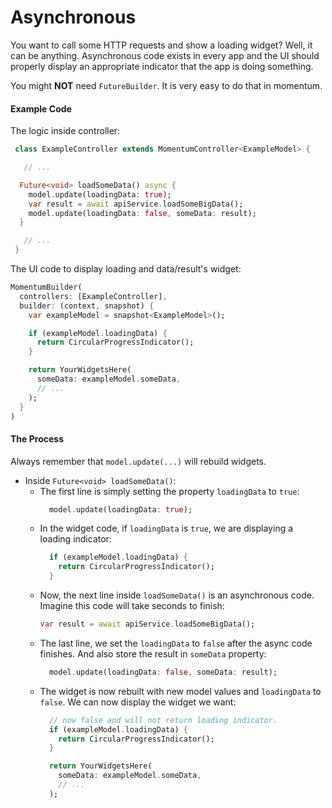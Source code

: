 # Asynchronous
You want to call some HTTP requests and show a loading widget? Well, it can be anything. Asynchronous code exists in every app and the UI should properly display an appropriate indicator that the app is doing something.

You might **NOT** need `FutureBuilder`. It is very easy to do that in momentum.

#### Example Code
The logic inside controller:
```dart
 class ExampleController extends MomentumController<ExampleModel> {

   // ...

  Future<void> loadSomeData() async {
    model.update(loadingData: true);
    var result = await apiService.loadSomeBigData();
    model.update(loadingData: false, someData: result);
  }

   // ...
 }
```
The UI code to display loading and data/result's widget:
```dart
MomentumBuilder(
  controllers: [ExampleController],
  builder: (context, snapshot) {
    var exampleModel = snapshot<ExampleModel>();

    if (exampleModel.loadingData) {
      return CircularProgressIndicator();
    }

    return YourWidgetsHere(
      someData: exampleModel.someData,
      // ...
    );
  }
)
```

#### The Process

Always remember that `model.update(...)` will rebuild widgets.

- Inside `Future<void> loadSomeData()`:
  - The first line is simply setting the property `loadingData` to `true`:
    ```dart
      model.update(loadingData: true);
    ```
  - In the widget code, if `loadingData` is `true`, we are displaying a loading indicator:
    ```dart
      if (exampleModel.loadingData) {
        return CircularProgressIndicator();
      }
    ```
  - Now, the next line inside `loadSomeData()` is an asynchronous code. Imagine this code will take seconds to finish:
    ```dart
    var result = await apiService.loadSomeBigData();
    ```
  - The last line, we set the `loadingData` to `false` after the async code finishes. And also store the result in `someData` property:
    ```dart
      model.update(loadingData: false, someData: result);
    ```
  - The widget is now rebuilt with new model values and `loadingData` to `false`. We can now display the widget we want:
    ```dart
      // now false and will not return loading indicator.
      if (exampleModel.loadingData) {
        return CircularProgressIndicator();
      }

      return YourWidgetsHere(
        someData: exampleModel.someData,
        // ...
      );
    ```